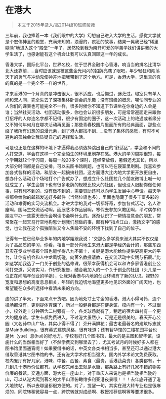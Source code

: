 
# 在港大  

> 本文于2015年录入/高2014级10班盛荍薇  



三年前，我也捧着一本《我们眼中的大学》幻想自己进入大学的生活，感觉大学就是个宏伟神圣的殿堂，充满未知的，浪漫的，疯狂的故事，结果一晃我已经“稀里糊涂”地进入这个“殿堂”一年了，居然轮到我为南开可爱的学弟学妹们讲讲我的大学生活了，也感谢能有这个机会让我可以认真回顾这一年的成长。

香港大学，国际化平台，世界名校，位于世界金融中心香港，响当当的排名比清华北大还靠前……当时应该就是被这些金光闪闪的招牌亮瞎了眼吧，年少轻狂和闯荡天下的勇气与冲动鬼使神差地把我带到了这个地方。可是，香港大学，这里真的真的真的是一个完全不一样的世界。

才来香港的一个月真的是冲击很大，很不适应，也后悔过，迷茫过。寝室只有单人间和双人间，完全失去了深夜集体卧谈会的乐趣；没有班级的概念，哪怕同专业的人你们的课表也可能完全不一样，很多时候你不知道下节课坐在你身边的人会是谁；当然社交活动、社团活动很多，你也会认识很多朋友，可是常常迎面走来跟你打招呼的人你连名字都不记得，很少有固定的圈子，这一次活动上的艳遇或者缘分又不知何年何月在哪次活动再见面；那些青春校园片里面所有的经典画面，那些点缀了我所有幻想的浪漫元素，到了港大都找不到……没有了集体的感觉，有时不可避免的孤独会让我质疑自己的选择和生活。

可是也正是在这样的环境下才逼得我必须选择跳出自己的“舒适区”，学会和不同的人打交道，学会在这样一个完全陌生的环境里刷存在感。港大的学习周期很短，每个学期就12个学习周，每周一般20多个课时，还经常放假，暑假还尤其长，所以大部分时间都是自己安排。可以去图书馆刷题，也可以宅在寝室里刷剧。我喜欢参加各式各样的活动，和朋友一起搞搞社团。这方面港大比内地大学更开放更自由，想办什么活动订个场地打个广告就办了，想成立什么社团拉几个朋友微博上喊一句就成立了，学生会旗下也有很多老牌的规模比较大的社团，但也没人限制你做任何事，只有想不到的，没有做不到的，需要赞助还可以向学生发展中心申请。每天学校都会给你的邮箱发送好多邮件（当然垃圾也多），里面也隐藏了很多丰富多彩的活动和难得的实习交流机会。才进大学的我对一切都好奇，参加各式活动，名人讲座啊，国际生交流活动啊，画展艺术作品展啊，寒假去参加义教团啊，平时偶尔和朋友举办一些露天音乐会啊读书会啊什么的。逐渐认识了一帮情投意合的朋友，常常聚在一起天马行空地构思计划我们想做的事，颇有种“指点江山，激扬文字”的感觉，也让我在这个孤独陌生又令人焦躁不安的环境下找到了自己的位子。

记得有一位已经毕业多年的内地学姐跟我说：“交那么多学费来港大其实不仅仅是为了高品质的学习，你看，相当一部分内地生来港大都是学经济会计的，那些东西其实在专业学校报个班也能学得八九不离十，关键是港大能给你提供更高更大的平台，让你有机会和人中龙凤切磋，向著名教授请教，在交流活动中实践与拓展。”比如这学期我选了一门关于创业的选修课，很荣幸获得机会可以和许多家香港创业公司打交道，采访实习，作研究报告，结合我加入的一个关于创业的社团（头儿是一位正在间隔年创业的学姐），让我对香港与内地的创业环境有了新的认识。视野的宽度和思想的高度息息相关，年轻的我迫切地渴望更多地见识外面的广阔天地，也希望能在众多的选择中看清未来的方向。

虚的讲了半天，下面来点干货吧。因为地处寸土寸金的香港，港大小得可怜，连个操场都没有，更别提体育课了，所以一般健身都是在健身馆，校内有一个，不过很小，校外走十分钟宿舍二村旁有一个，各类球场就有了，稍远的宿舍四村有一个更大的健身馆，学生卡都免费进入。不过港大虽然小，可是还是很美的，春天开心公园（又名孙中山广场，其实小得不得了）旁开满鲜花；最古老最著名的建筑标志就是MainBuilding，很有英式建筑风格，很有味道；还有智华馆的二楼花园平台也是休（yue）息(hui)的好地方。学校有好几个图书馆，最大的是主图和智华馆，设施什么的当然相当好了（不然学费交到哪里去了），尤其考试月的时候好多人都在图书馆里面通宵呢！如果要借书的话，中英文各类书相当多，甚至还可以通过港大借取香港其它图书馆的书，还有港大学术库相当强大，国内外学术论文免费获取。校内餐厅有好几家，港味、中餐、西餐、素食（最贵，香港蔬菜贵）各类都有，十几到几十港币价位都有。从学校东闸出去就是水街，那条路上有好几家不错的物美价廉的餐馆。交通方面，港大在一座山上，对于重庆人来说也是相当陡相当陡的山，可以从港大爬到著名的太平山顶俯瞰维多利亚港夜景哦！！！去年底开通了港大地铁站，所以去哪里都很方便的。对了，提醒一句，其实在港大转专业也是很麻烦的，同院转稍微容易一点，跨院转就对成绩啊、教授推荐信啊等等要求很多。




